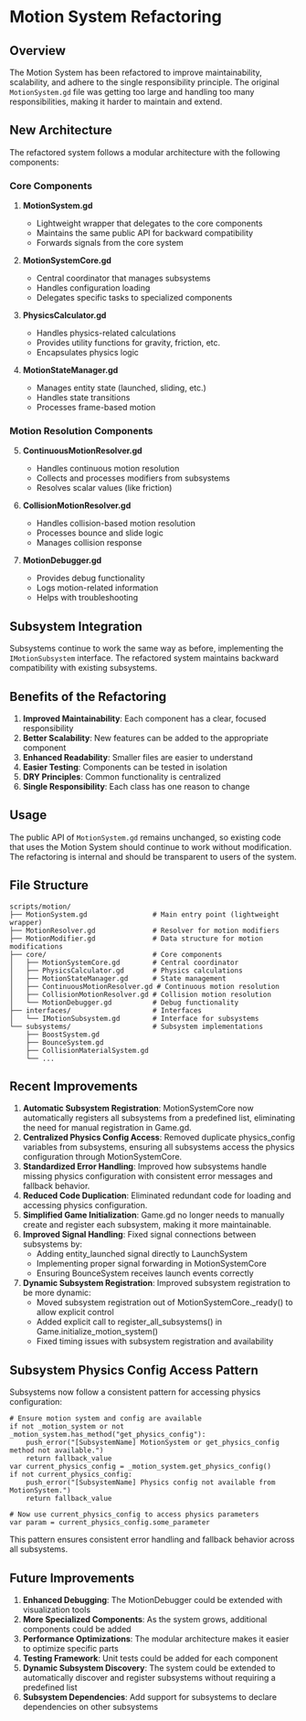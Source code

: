 # Motion System Refactoring

## Overview

The Motion System has been refactored to improve maintainability, scalability, and adhere to the single responsibility principle. The original `MotionSystem.gd` file was getting too large and handling too many responsibilities, making it harder to maintain and extend.

## New Architecture

The refactored system follows a modular architecture with the following components:

### Core Components

1. **MotionSystem.gd**
   - Lightweight wrapper that delegates to the core components
   - Maintains the same public API for backward compatibility
   - Forwards signals from the core system

2. **MotionSystemCore.gd**
   - Central coordinator that manages subsystems
   - Handles configuration loading
   - Delegates specific tasks to specialized components

3. **PhysicsCalculator.gd**
   - Handles physics-related calculations
   - Provides utility functions for gravity, friction, etc.
   - Encapsulates physics logic

4. **MotionStateManager.gd**
   - Manages entity state (launched, sliding, etc.)
   - Handles state transitions
   - Processes frame-based motion

### Motion Resolution Components

5. **ContinuousMotionResolver.gd**
   - Handles continuous motion resolution
   - Collects and processes modifiers from subsystems
   - Resolves scalar values (like friction)

6. **CollisionMotionResolver.gd**
   - Handles collision-based motion resolution
   - Processes bounce and slide logic
   - Manages collision response

7. **MotionDebugger.gd**
   - Provides debug functionality
   - Logs motion-related information
   - Helps with troubleshooting

## Subsystem Integration

Subsystems continue to work the same way as before, implementing the `IMotionSubsystem` interface. The refactored system maintains backward compatibility with existing subsystems.

## Benefits of the Refactoring

1. **Improved Maintainability**: Each component has a clear, focused responsibility
2. **Better Scalability**: New features can be added to the appropriate component
3. **Enhanced Readability**: Smaller files are easier to understand
4. **Easier Testing**: Components can be tested in isolation
5. **DRY Principles**: Common functionality is centralized
6. **Single Responsibility**: Each class has one reason to change

## Usage

The public API of `MotionSystem.gd` remains unchanged, so existing code that uses the Motion System should continue to work without modification. The refactoring is internal and should be transparent to users of the system.

## File Structure

```
scripts/motion/
├── MotionSystem.gd                # Main entry point (lightweight wrapper)
├── MotionResolver.gd              # Resolver for motion modifiers
├── MotionModifier.gd              # Data structure for motion modifications
├── core/                          # Core components
│   ├── MotionSystemCore.gd        # Central coordinator
│   ├── PhysicsCalculator.gd       # Physics calculations
│   ├── MotionStateManager.gd      # State management
│   ├── ContinuousMotionResolver.gd # Continuous motion resolution
│   ├── CollisionMotionResolver.gd # Collision motion resolution
│   └── MotionDebugger.gd          # Debug functionality
├── interfaces/                    # Interfaces
│   └── IMotionSubsystem.gd        # Interface for subsystems
└── subsystems/                    # Subsystem implementations
    ├── BoostSystem.gd
    ├── BounceSystem.gd
    ├── CollisionMaterialSystem.gd
    └── ...
```

## Recent Improvements

1. **Automatic Subsystem Registration**: MotionSystemCore now automatically registers all subsystems from a predefined list, eliminating the need for manual registration in Game.gd.
2. **Centralized Physics Config Access**: Removed duplicate physics_config variables from subsystems, ensuring all subsystems access the physics configuration through MotionSystemCore.
3. **Standardized Error Handling**: Improved how subsystems handle missing physics configuration with consistent error messages and fallback behavior.
4. **Reduced Code Duplication**: Eliminated redundant code for loading and accessing physics configuration.
5. **Simplified Game Initialization**: Game.gd no longer needs to manually create and register each subsystem, making it more maintainable.
6. **Improved Signal Handling**: Fixed signal connections between subsystems by:
   - Adding entity_launched signal directly to LaunchSystem
   - Implementing proper signal forwarding in MotionSystemCore
   - Ensuring BounceSystem receives launch events correctly
7. **Dynamic Subsystem Registration**: Improved subsystem registration to be more dynamic:
   - Moved subsystem registration out of MotionSystemCore._ready() to allow explicit control
   - Added explicit call to register_all_subsystems() in Game.initialize_motion_system()
   - Fixed timing issues with subsystem registration and availability

## Subsystem Physics Config Access Pattern

Subsystems now follow a consistent pattern for accessing physics configuration:

```gdscript
# Ensure motion system and config are available
if not _motion_system or not _motion_system.has_method("get_physics_config"):
    push_error("[SubsystemName] MotionSystem or get_physics_config method not available.")
    return fallback_value
var current_physics_config = _motion_system.get_physics_config()
if not current_physics_config:
    push_error("[SubsystemName] Physics config not available from MotionSystem.")
    return fallback_value
    
# Now use current_physics_config to access physics parameters
var param = current_physics_config.some_parameter
```

This pattern ensures consistent error handling and fallback behavior across all subsystems.

## Future Improvements

1. **Enhanced Debugging**: The MotionDebugger could be extended with visualization tools
2. **More Specialized Components**: As the system grows, additional components could be added
3. **Performance Optimizations**: The modular architecture makes it easier to optimize specific parts
4. **Testing Framework**: Unit tests could be added for each component
5. **Dynamic Subsystem Discovery**: The system could be extended to automatically discover and register subsystems without requiring a predefined list
6. **Subsystem Dependencies**: Add support for subsystems to declare dependencies on other subsystems
